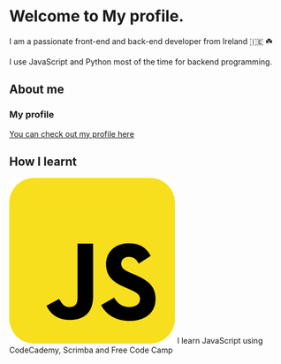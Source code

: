# Welcome to My profile.

I am a passionate front-end and back-end developer from Ireland 🇮🇪 ☘️

I use JavaScript and Python most of the time for backend programming.

## About me
### My profile
[You can check out my profile here](https://github.com/dripini)


## How I learnt
![Hi](javascript2.svg) 
I learn JavaScript using CodeCademy, Scrimba and Free Code Camp